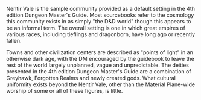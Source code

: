 Nentir Vale is the sample community provided as a default setting in the 4th
edition Dungeon Master's Guide. Most sourcebooks refer to the cosmology this
community exists in as simply "the D&D world" though this appears to be an
informal term. The overall setting is one in which great empires of various
races, including tieflings and dragonborn, have long ago or recently fallen.

Towns and other civilization centers are described as "points of light" in an
otherwise dark age, with the DM encouraged by the guidebook to leave the rest
of the world largely unplanned, vague and unpredictable. The deities presented
in the 4th edition Dungeon Master's Guide are a combination of Greyhawk,
Forgotten Realms and newly created gods. What cultural uniformity exists
beyond the Nentir Vale, other than the Material Plane-wide worship of some or
all of these figures, is little.
